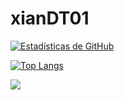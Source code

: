 # xianDT01


[![Estadísticas de GitHub](https://github-readme-stats.vercel.app/api?username=xianDT01&show_icons=true&theme=radical)](https://github.com/anuraghazra/github-readme-stats)

[![Top Langs](https://github-readme-stats.vercel.app/api/top-langs/?username=xianDT01&layout=compact&theme=radical)](https://github.com/anuraghazra/github-readme-stats)

![](https://komarev.com/ghpvc/?username=xianDT01&color=blueviolet)
